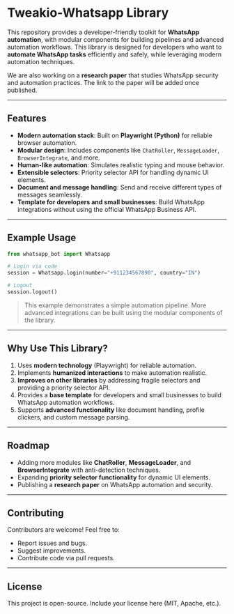 # Tweakio-Whatsapp Library

This repository provides a developer-friendly toolkit for **WhatsApp automation**, with modular components for building pipelines and advanced automation workflows. This library is designed for developers who want to **automate WhatsApp tasks** efficiently and safely, while leveraging modern automation techniques.

We are also working on a **research paper** that studies WhatsApp security and automation practices. The link to the paper will be added once published.

---

## Features

* **Modern automation stack**: Built on **Playwright (Python)** for reliable browser automation.
* **Modular design**: Includes components like `ChatRoller`, `MessageLoader`, `BrowserIntegrate`, and more.
* **Human-like automation**: Simulates realistic typing and mouse behavior.
* **Extensible selectors**: Priority selector API for handling dynamic UI elements.
* **Document and message handling**: Send and receive different types of messages seamlessly.
* **Template for developers and small businesses**: Build WhatsApp integrations without using the official WhatsApp Business API.

---

## Example Usage

```python
from whatsapp_bot import Whatsapp

# Login via code
session = Whatsapp.login(number="+911234567890", country="IN")

# Logout
session.logout()
```

> This example demonstrates a simple automation pipeline. More advanced integrations can be built using the modular components of the library.

---

## Why Use This Library?

1. Uses **modern technology** (Playwright) for reliable automation.
2. Implements **humanized interactions** to make automation realistic.
3. **Improves on other libraries** by addressing fragile selectors and providing a priority selector API.
4. Provides a **base template** for developers and small businesses to build WhatsApp automation workflows.
5. Supports **advanced functionality** like document handling, profile clickers, and custom message parsing.

---

## Roadmap

* Adding more modules like **ChatRoller**, **MessageLoader**, and **BrowserIntegrate** with anti-detection techniques.
* Expanding **priority selector functionality** for dynamic UI elements.
* Publishing a **research paper** on WhatsApp automation and security.

---

## Contributing

Contributors are welcome! Feel free to:

* Report issues and bugs.
* Suggest improvements.
* Contribute code via pull requests.

---

## License

This project is open-source. Include your license here (MIT, Apache, etc.).
